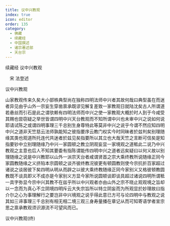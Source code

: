 ```yaml
---
title: 议中兴教观
index: true
icon: editor
order: 135
category:
  - 佛藏
  - 续藏经
  - 中国撰述
  - 诸宗著述部
  - 天台宗
---
```


续藏经   议中兴教观  

　宋 法登述  

议中兴教观  

山家教观传来久矣大小部帙典型尚在独称四明法师中兴者其故何哉曰典型虽在而迷者异见由乎山外一宗妄生穿凿禀承既谬见解复差致一家教观日就陆沈矣古人所谓道若悬丝而引石是此之谓欤赖有四明法师而中兴之使一家教观大概於时人到于今咸受其赐也尝窃疑之举世皆谓四明中兴天台教观而不知所谓中兴也未审中兴之说如何说耶请试陈之或谓四明事理三千总别生身尊特此等莫非中兴之说乎今谓不然应知四明中兴之道非天竺慈云法师孰能知之彼指要序云教门权实今时同昧者於兹判矣别理随缘其类也观道所托连代共迷者於兹见矣指要所以其立也大哉天竺之言断可信矣是知指要钞中立别理随缘乃中兴一家圆顿之教立阴观妄显一家境观之道秪此二说乃中兴教观之主意也后人不知其要委有指陈谓能传四明中兴之道者远矣疑曰以何义故以别理随缘之说是中兴教耶以山外一派宗天台者咸谓贤首之宗大乘终教所说随缘正同今家圆教随缘之义挤陷本宗圆顿之谈齐彼终教况彼更有顿圆教则使今宗抗折百家超过诸说之谈居彼下矣四明从明从而辟之以彼大乘终教随缘正同今家别义又格彼顿教圆教既不谈具即义不成亦是今家别义方显今家所说圆顿谈即谈具超过诸说四明所谓秪一具字弥显今宗中兴其教不在兹乎所以中兴观者亦由山外之宗不晓止观观境之旨却以一念而为真心不立阴境四明斥云大失宗旨所以特立阴妄而为所观显於妙理故曰指介尔之心为事理解行之要岂非中兴境观之说乎得此意已方可与论四明中与教观之说其如三谛事理三千总别有相无相二境三观三身寿量播在章记从而可知寄语学者宣宗思之禀承教观须识源流不可望风而已。  

议中兴教观(终)  
